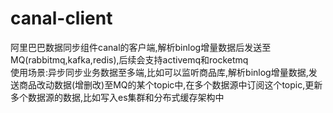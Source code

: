 # canal-client
阿里巴巴数据同步组件canal的客户端,解析binlog增量数据后发送至MQ(rabbitmq,kafka,redis),后续会支持activemq和rocketmq  
使用场景:异步同步业务数据至多端,比如可以监听商品库,解析binlog增量数据,发送商品改动数据(增删改)至MQ的某个topic中,在多个数据源中订阅这个topic,更新多个数据源的数据,比如写入es集群和分布式缓存架构中
